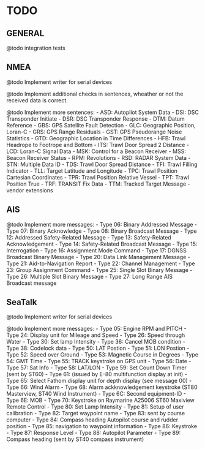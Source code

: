 TODO
====

GENERAL
-------

@todo integration tests

NMEA
----

@todo Implement writer for serial devices

@todo Implement additional checks in sentences, wheather or not the received data is correct.

@todo Implement more sentences:
	- ASD: Autopilot System Data
	- DSI: DSC Transponder Initiate
	- DSR: DSC Transponder Response
	- DTM: Datum Reference
	- GBS: GPS Satellite Fault Detection
	- GLC: Geographic Position, Loran-C
	- GRS: GPS Range Residuals
	- GST: GPS Pseudorange Noise Statistics
	- GTD: Geographic Location in Time Differences
	- HFB: Trawl Headrope to Footrope and Bottom
	- ITS: Trawl Door Spread 2 Distance
	- LCD: Loran-C Signal Data
	- MSK: Control for a Beacon Receiver
	- MSS: Beacon Receiver Status
	- RPM: Revolutions
	- RSD: RADAR System Data
	- STN: Multiple Data ID
	- TDS: Trawl Door Spread Distance
	- TFI: Trawl Filling Indicator
	- TLL: Target Latitude and Longitude
	- TPC: Trawl Position Cartesian Coordinates
	- TPR: Trawl Position Relative Vessel
	- TPT: Trawl Position True
	- TRF: TRANSIT Fix Data
	- TTM: Tracked Target Message
	- vendor extensions

AIS
---

@todo Implement more messages:
	- Type 06: Binary Addressed Message
	- Type 07: Binary Acknowledge
	- Type 08: Binary Broadcast Message
	- Type 12: Addressed Safety-Related Message
	- Type 13: Safety-Related Acknowledgement
	- Type 14: Safety-Related Broadcast Message
	- Type 15: Interrogation
	- Type 16: Assignment Mode Command
	- Type 17: DGNSS Broadcast Binary Message
	- Type 20: Data Link Management Message
	- Type 21: Aid-to-Navigation Report
	- Type 22: Channel Management
	- Type 23: Group Assignment Command
	- Type 25: Single Slot Binary Message
	- Type 26: Multiple Slot Binary Message
	- Type 27: Long Range AIS Broadcast message

SeaTalk
-------

@todo Implement writer for serial devices

@todo Implement more messages:
	- Type 05: Engine RPM and PITCH
	- Type 24: Display unit for Mileage and Speed
	- Type 26: Speed through Water
	- Type 30: Set lamp Intensity
	- Type 36: Cancel MOB condition
	- Type 38: Codelock data
	- Type 50: LAT Postion
	- Type 51: LON Postion
	- Type 52: Speed over Ground
	- Type 53: Magnetic Course in Degrees
	- Type 54: GMT Time
	- Type 55: TRACK keystroke on GPS unit
	- Type 56: Date
	- Type 57: Sat Info
	- Type 58: LAT/LON
	- Type 59: Set Count Down Timer (sent by ST60)
	- Type 61: (issued by E-80 multifunction display at init)
	- Type 65: Select Fathom display unit for depth display (see message 00)
	- Type 66: Wind Alarm
	- Type 68: Alarm ackknowledgement keystroke (ST80 Masterview, ST40 Wind Instrument)
	- Type 6C: Second equipment-ID
	- Type 6E: MOB
	- Type 70: Keystroke on Raymarine A25006 ST60 Maxiview Remote Control
	- Type 80: Set Lamp Intensity
	- Type 81: Setup of user calibration
	- Type 82: Target waypoint name
	- Type 83: sent by course computer
	- Type 84: Compass heading Autopilot course and rudder position
	- Type 85: navigation to waypoint information
	- Type 86: Keystroke
	- Type 87: Response Level
	- Type 88: Autopilot Parameter
	- Type 89: Compass heading (sent by ST40 compass instrument)

